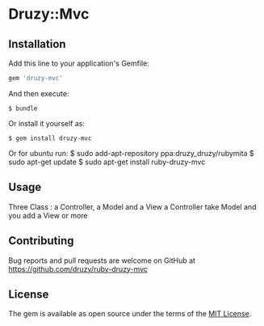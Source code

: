 # Druzy::Mvc


## Installation

Add this line to your application's Gemfile:

```ruby
gem 'druzy-mvc'
```

And then execute:

    $ bundle

Or install it yourself as:

    $ gem install druzy-mvc

Or for ubuntu run:
    $ sudo add-apt-repository ppa:druzy_druzy/rubymita
    $ sudo apt-get update
    $ sudo apt-get install ruby-druzy-mvc

## Usage

Three Class : a Controller, a Model and a View
a Controller take Model and you add a View or more

## Contributing

Bug reports and pull requests are welcome on GitHub at https://github.com/druzy/ruby-druzy-mvc

## License

The gem is available as open source under the terms of the [MIT License](http://opensource.org/licenses/MIT).

